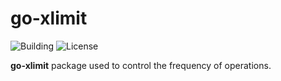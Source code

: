 # go-xlimit

![Building](https://img.shields.io/badge/building-passing-green.svg)
![License](https://img.shields.io/badge/license-MIT-blue.svg)

**go-xlimit** package used to control the frequency of operations.
